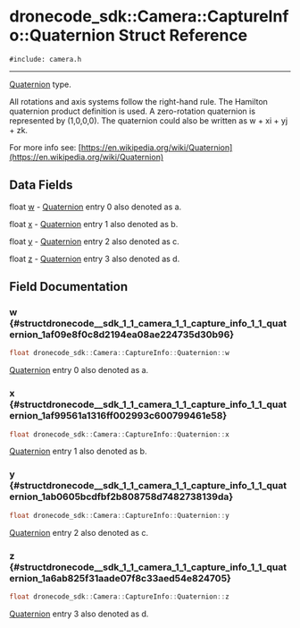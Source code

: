 # dronecode_sdk::Camera::CaptureInfo::Quaternion Struct Reference
`#include: camera.h`

----


[Quaternion](structdronecode__sdk_1_1_camera_1_1_capture_info_1_1_quaternion.md) type. 


All rotations and axis systems follow the right-hand rule. The Hamilton quaternion product definition is used. A zero-rotation quaternion is represented by (1,0,0,0). The quaternion could also be written as w + xi + yj + zk.


For more info see: [https://en.wikipedia.org/wiki/Quaternion](https://en.wikipedia.org/wiki/Quaternion) 


## Data Fields


float [w](#structdronecode__sdk_1_1_camera_1_1_capture_info_1_1_quaternion_1af09e8f0c8d2194ea08ae224735d30b96)  - [Quaternion](structdronecode__sdk_1_1_camera_1_1_capture_info_1_1_quaternion.md) entry 0 also denoted as a.

float [x](#structdronecode__sdk_1_1_camera_1_1_capture_info_1_1_quaternion_1af99561a1316ff002993c600799461e58)  - [Quaternion](structdronecode__sdk_1_1_camera_1_1_capture_info_1_1_quaternion.md) entry 1 also denoted as b.

float [y](#structdronecode__sdk_1_1_camera_1_1_capture_info_1_1_quaternion_1ab0605bcdfbf2b808758d7482738139da)  - [Quaternion](structdronecode__sdk_1_1_camera_1_1_capture_info_1_1_quaternion.md) entry 2 also denoted as c.

float [z](#structdronecode__sdk_1_1_camera_1_1_capture_info_1_1_quaternion_1a6ab825f31aade07f8c33aed54e824705)  - [Quaternion](structdronecode__sdk_1_1_camera_1_1_capture_info_1_1_quaternion.md) entry 3 also denoted as d.


## Field Documentation


### w {#structdronecode__sdk_1_1_camera_1_1_capture_info_1_1_quaternion_1af09e8f0c8d2194ea08ae224735d30b96}

```cpp
float dronecode_sdk::Camera::CaptureInfo::Quaternion::w
```


[Quaternion](structdronecode__sdk_1_1_camera_1_1_capture_info_1_1_quaternion.md) entry 0 also denoted as a.


### x {#structdronecode__sdk_1_1_camera_1_1_capture_info_1_1_quaternion_1af99561a1316ff002993c600799461e58}

```cpp
float dronecode_sdk::Camera::CaptureInfo::Quaternion::x
```


[Quaternion](structdronecode__sdk_1_1_camera_1_1_capture_info_1_1_quaternion.md) entry 1 also denoted as b.


### y {#structdronecode__sdk_1_1_camera_1_1_capture_info_1_1_quaternion_1ab0605bcdfbf2b808758d7482738139da}

```cpp
float dronecode_sdk::Camera::CaptureInfo::Quaternion::y
```


[Quaternion](structdronecode__sdk_1_1_camera_1_1_capture_info_1_1_quaternion.md) entry 2 also denoted as c.


### z {#structdronecode__sdk_1_1_camera_1_1_capture_info_1_1_quaternion_1a6ab825f31aade07f8c33aed54e824705}

```cpp
float dronecode_sdk::Camera::CaptureInfo::Quaternion::z
```


[Quaternion](structdronecode__sdk_1_1_camera_1_1_capture_info_1_1_quaternion.md) entry 3 also denoted as d.

